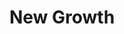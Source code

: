 ---
layout: post
title:  "New Growth"
image0: https://farm4.staticflickr.com/3932/15429101761_b3f3eda648_b.jpg
image1:
image2:
thumbnail: https://farm4.staticflickr.com/3862/15034096167_a53b80518a_n.jpg
dimensionX: 99"
dimensionY: 28"
dimensionZ: 5.5"
materials: Walnut/Ambrosia Maple/Copper
price: $1900
---